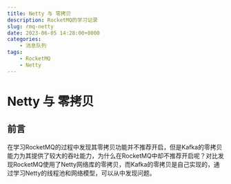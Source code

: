 ```yaml
---
title: Netty 与 零拷贝
description: RocketMQ的学习记录
slug: rmq-netty
date: 2023-06-05 14:28:00+0000
categories:
    - 消息队列
tags:
    - RocketMQ
    - Netty
---
```


# Netty 与 零拷贝

## 前言
在学习RocketMQ的过程中发现其零拷贝功能并不推荐开启，但是Kafka的零拷贝能力为其提供了较大的吞吐能力，为什么在RocketMQ中却不推荐开启呢？对比发现RocketMQ使用了Netty网络库的零拷贝，而Kafka的零拷贝是自己实现的，通过学习Netty的线程池和网络模型，可以从中发现问题。

## 
